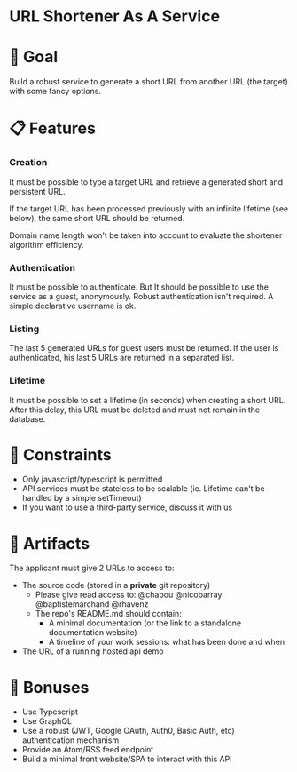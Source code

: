 # URL Shortener As A Service

# 🎯 Goal

Build a robust service to generate a short URL from another URL (the target) with some fancy options.

# 📋 Features

### Creation

It must be possible to type a target URL and retrieve a generated short and persistent URL.

If the target URL has been processed previously with an infinite lifetime (see below), the same short URL should be returned.

Domain name length won't be taken into account to evaluate the shortener algorithm efficiency.

### Authentication

It must be possible to authenticate. But It should be possible to use the service as a guest, anonymously. Robust authentication isn't required. A simple declarative username is ok.

### Listing

The last 5 generated URLs for guest users must be returned. If the user is authenticated, his last 5 URLs are returned in a separated list.

### Lifetime

It must be possible to set a lifetime (in seconds) when creating a short URL. After this delay, this URL must be deleted and must not remain in the database.

# 🔐 Constraints

- Only javascript/typescript is permitted
- API services must be stateless to be scalable (ie. Lifetime can't be handled by a simple setTimeout)
- If you want to use a third-party service, discuss it with us

# 💾 Artifacts

The applicant must give 2 URLs to access to:

- The source code (stored in a **private** git repository)
  - Please give read access to: @chabou @nicobarray @baptistemarchand @rhavenz
  - The repo's README.md should contain:
    - A minimal documentation (or the link to a standalone documentation website)
    - A timeline of your work sessions: what has been done and when
- The URL of a running hosted api demo

# 🎁 Bonuses

- Use Typescript
- Use GraphQL
- Use a robust (JWT, Google OAuth, Auth0, Basic Auth, etc) authentication mechanism
- Provide an Atom/RSS feed endpoint
- Build a minimal front website/SPA to interact with this API
